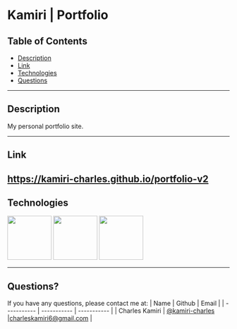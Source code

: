 # Kamiri | Portfolio

## Table of Contents

- [Description](#Description)
- [Link](#Link)
- [Technologies](#Technologies)
- [Questions](#Questions)

---

## Description

My personal portfolio site.

---

## Link

https://kamiri-charles.github.io/portfolio-v2
---

## Technologies

<p float="left">
<img src="https://cdn-icons-png.flaticon.com/512/5968/5968267.png" width="100" height="100">
<img src="https://raw.githubusercontent.com/jsx-ir/logo/master/jsx.png" width="100" height="100">
<img src="https://upload.wikimedia.org/wikipedia/commons/thumb/a/a7/React-icon.svg/2300px-React-icon.svg.png" width="100" height="100">

---

## Questions?

If you have any questions, please contact me at:
| Name | Github | Email |
| ----------- | ----------- | ----------- |
| Charles Kamiri | [@kamiri-charles](https://github.com/kamiri-charles) |charleskamiri6@gmail.com |
